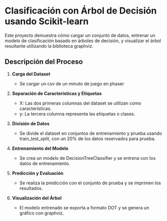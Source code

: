 # Clasificación con Árbol de Decisión usando Scikit-learn

Este proyecto demuestra cómo cargar un conjunto de datos, entrenar un modelo de clasificación basado en árboles de decisión, y visualizar el árbol resultante utilizando la biblioteca graphviz.

## Descripción del Proceso

1. **Carga del Dataset**
   - Se cargar un csv de un minuto de juego en phaser

2. **Separación de Características y Etiquetas**
   - X: Las dos primeras columnas del dataset se utilizan como características.
   - y: La tercera columna representa las etiquetas o clases.

3. **División de Datos**
   - Se divide el dataset en conjuntos de entrenamiento y prueba usando train_test_split, con un 20% de los datos reservados para prueba.

4. **Entrenamiento del Modelo**
   - Se crea un modelo de DecisionTreeClassifier y se entrena con los datos de entrenamiento.

5. **Predicción y Evaluación**
   - Se realiza la predicción con el conjunto de prueba y se imprimen los resultados.

6. **Visualización del Árbol**
   - El modelo entrenado se exporta a formato DOT y se genera un gráfico con graphviz.